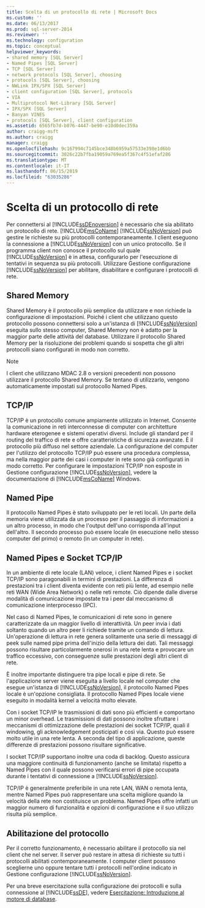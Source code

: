 ```yaml
---
title: Scelta di un protocollo di rete | Microsoft Docs
ms.custom: ''
ms.date: 06/13/2017
ms.prod: sql-server-2014
ms.reviewer: ''
ms.technology: configuration
ms.topic: conceptual
helpviewer_keywords:
- shared memory [SQL Server]
- Named Pipes [SQL Server]
- TCP [SQL Server]
- network protocols [SQL Server], choosing
- protocols [SQL Server], choosing
- NWLink IPX/SPX [SQL Server]
- client configuration [SQL Server], protocols
- VIA
- Multiprotocol Net-Library [SQL Server]
- IPX/SPX [SQL Server]
- Banyan VINES
- protocols [SQL Server], client configuration
ms.assetid: 6565fb7d-b076-4447-be90-e10d0dec359a
author: craigg-msft
ms.author: craigg
manager: craigg
ms.openlocfilehash: 9c167994c7145bce348b6959a57533e398e1d6bb
ms.sourcegitcommit: 3026c22b7fba19059a769ea5f367c4f51efaf286
ms.translationtype: MT
ms.contentlocale: it-IT
ms.lasthandoff: 06/15/2019
ms.locfileid: "63035286"
---
```

# <a name="choosing-a-network-protocol"></a>Scelta di un protocollo di rete
  Per connettersi al [!INCLUDE[ssDEnoversion](../../includes/ssdenoversion-md.md)] è necessario che sia abilitato un protocollo di rete. [!INCLUDE[msCoName](../../includes/msconame-md.md)] [!INCLUDE[ssNoVersion](../../includes/ssnoversion-md.md)] può gestire le richieste su più protocolli contemporaneamente. I client eseguono la connessione a [!INCLUDE[ssNoVersion](../../includes/ssnoversion-md.md)] con un unico protocollo. Se il programma client non conosce il protocollo sul quale [!INCLUDE[ssNoVersion](../../includes/ssnoversion-md.md)] è in attesa, configurarlo per l'esecuzione di tentativi in sequenza su più protocolli. Utilizzare Gestione configurazione [!INCLUDE[ssNoVersion](../../includes/ssnoversion-md.md)] per abilitare, disabilitare e configurare i protocolli di rete.  
  
## <a name="shared-memory"></a>Shared Memory  
 Shared Memory è il protocollo più semplice da utilizzare e non richiede la configurazione di impostazioni. Poiché i client che utilizzano questo protocollo possono connettersi solo a un'istanza di [!INCLUDE[ssNoVersion](../../includes/ssnoversion-md.md)] eseguita sullo stesso computer, Shared Memory non è adatto per la maggior parte delle attività del database. Utilizzare il protocollo Shared Memory per la risoluzione dei problemi quando si sospetta che gli altri protocolli siano configurati in modo non corretto.  
  
> [!NOTE]  
>  I client che utilizzano MDAC 2.8 o versioni precedenti non possono utilizzare il protocollo Shared Memory. Se tentano di utilizzarlo, vengono automaticamente impostati sul protocollo Named Pipes.  
  
## <a name="tcpip"></a>TCP/IP  
 TCP/IP è un protocollo comune ampiamente utilizzato in Internet. Consente la comunicazione in reti interconnesse di computer con architetture hardware eterogenee e sistemi operativi diversi. Include gli standard per il routing del traffico di rete e offre caratteristiche di sicurezza avanzate. È il protocollo più diffuso nel settore aziendale. La configurazione del computer per l'utilizzo del protocollo TCP/IP può essere una procedura complessa, ma nella maggior parte dei casi i computer in rete sono già configurati in modo corretto. Per configurare le impostazioni TCP/IP non esposte in Gestione configurazione [!INCLUDE[ssNoVersion](../../includes/ssnoversion-md.md)], vedere la documentazione di [!INCLUDE[msCoName](../../includes/msconame-md.md)] Windows.  
  
## <a name="named-pipes"></a>Named Pipe  
 Il protocollo Named Pipes è stato sviluppato per le reti locali. Un parte della memoria viene utilizzata da un processo per il passaggio di informazioni a un altro processo, in modo che l'output dell'uno corrisponda all'input dell'altro. Il secondo processo può essere locale (in esecuzione nello stesso computer del primo) o remoto (in un computer in rete).  
  
## <a name="named-pipes-vs-tcpip-sockets"></a>Named Pipes e Socket TCP/IP  
 In un ambiente di rete locale (LAN) veloce, i client Named Pipes e i socket TCP/IP sono paragonabili in termini di prestazioni. La differenza di prestazioni tra i client diventa evidente con reti più lente, ad esempio nelle reti WAN (Wide Area Network) o nelle reti remote. Ciò dipende dalle diverse modalità di comunicazione impostate tra i peer dal meccanismo di comunicazione interprocesso (IPC).  
  
 Nel caso di Named Pipes, le comunicazioni di rete sono in genere caratterizzate da un maggior livello di interattività. Un peer invia i dati soltanto quando un altro peer li richiede tramite un comando di lettura. Un'operazione di lettura in rete genera solitamente una serie di messaggi di peek sulle named pipe prima dell'inizio della lettura dei dati. Tali messaggi possono risultare particolarmente onerosi in una rete lenta e provocare un traffico eccessivo, con conseguenze sulle prestazioni degli altri client di rete.  
  
 È inoltre importante distinguere tra pipe locali e pipe di rete. Se l'applicazione server viene eseguita a livello locale nel computer che esegue un'istanza di [!INCLUDE[ssNoVersion](../../includes/ssnoversion-md.md)], il protocollo Named Pipes locale è un'opzione consigliata. Il protocollo Named Pipes locale viene eseguito in modalità kernel a velocità molto elevate.  
  
 Con i socket TCP/IP le trasmissioni di dati sono più efficienti e comportano un minor overhead. Le trasmissioni di dati possono inoltre sfruttare i meccanismi di ottimizzazione delle prestazioni dei socket TCP/IP, quali il windowing, gli acknowledgement posticipati e così via. Questo può essere molto utile in una rete lenta. A seconda del tipo di applicazione, queste differenze di prestazioni possono risultare significative.  
  
 I socket TCP/IP supportano inoltre una coda di backlog. Questo assicura una maggiore continuità di funzionamento (anche se limitata) rispetto a Named Pipes con il quale possono verificarsi errori di pipe occupata durante i tentativi di connessione a [!INCLUDE[ssNoVersion](../../includes/ssnoversion-md.md)].  
  
 TCP/IP è generalmente preferibile in una rete LAN, WAN o remota lenta, mentre Named Pipes può rappresentare una scelta migliore quando la velocità della rete non costituisce un problema. Named Pipes offre infatti un maggior numero di funzionalità e opzioni di configurazione e il suo utilizzo risulta più semplice.  
  
## <a name="enabling-the-protocol"></a>Abilitazione del protocollo  
 Per il corretto funzionamento, è necessario abilitare il protocollo sia nel client che nel server. Il server può restare in attesa di richieste su tutti i protocolli abilitati contemporaneamente. I computer client possono sceglierne uno oppure tentare tutti i protocolli nell'ordine indicato in Gestione configurazione [!INCLUDE[ssNoVersion](../../includes/ssnoversion-md.md)].  
  
 Per una breve esercitazione sulla configurazione dei protocolli e sulla connessione al [!INCLUDE[ssDE](../../includes/ssde-md.md)], vedere [Esercitazione: Introduzione al motore di database](../../relational-databases/tutorial-getting-started-with-the-database-engine.md).  
  
  
